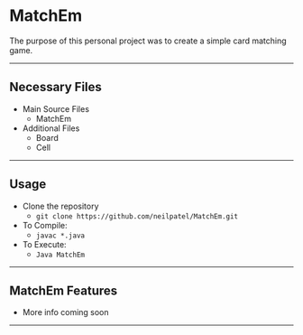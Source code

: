 # MatchEm
The purpose of this personal project was to create a simple card matching game.
___
## Necessary Files
+ Main Source Files
	+ MatchEm
+ Additional Files
	+ Board
	+ Cell
___
## Usage
+ Clone the repository
	+ `git clone https://github.com/neilpatel/MatchEm.git`
+ To Compile:
	+ `javac *.java`
+ To Execute:
	+ `Java MatchEm`
___
## MatchEm Features
+ More info coming soon
___

